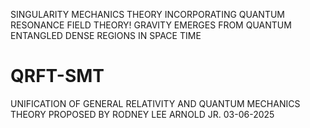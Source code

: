 SINGULARITY MECHANICS THEORY INCORPORATING QUANTUM RESONANCE FIELD THEORY! 
GRAVITY EMERGES FROM QUANTUM ENTANGLED DENSE REGIONS IN SPACE TIME
# QRFT-SMT
UNIFICATION OF GENERAL RELATIVITY AND QUANTUM MECHANICS 
THEORY PROPOSED BY RODNEY LEE ARNOLD JR. 03-06-2025
